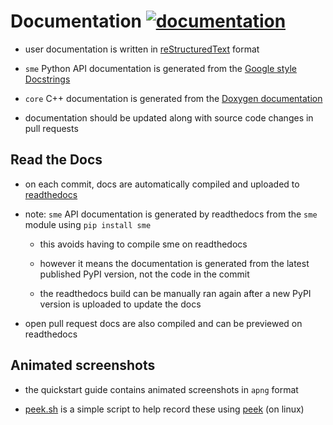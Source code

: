 # Documentation [![documentation](https://readthedocs.org/projects/spatial-model-editor/badge/)](https://spatial-model-editor.readthedocs.io/en/stable/)

- user documentation is written in [reStructuredText](https://www.sphinx-doc.org/en/master/usage/restructuredtext/basics.html) format

- `sme` Python API documentation is generated from the [Google style Docstrings](https://www.sphinx-doc.org/en/master/usage/extensions/example_google.html#example-google)

- `core` C++ documentation is generated from the [Doxygen documentation](https://www.doxygen.nl/index.html)

- documentation should be updated along with source code changes in pull requests

## Read the Docs

- on each commit, docs are automatically compiled and uploaded to [readthedocs](https://spatial-model-editor.readthedocs.io/)

- note: `sme` API documentation is generated by readthedocs from the `sme` module using `pip install sme`

  - this avoids having to compile sme on readthedocs

  - however it means the documentation is generated from the latest published PyPI version, not the code in the commit

  - the readthedocs build can be manually ran again after a new PyPI version is uploaded to update the docs

- open pull request docs are also compiled and can be previewed on readthedocs

## Animated screenshots

- the quickstart guide contains animated screenshots in `apng` format

- [peek.sh](peek.sh) is a simple script to help record these using [peek](https://github.com/phw/peek) (on linux)
